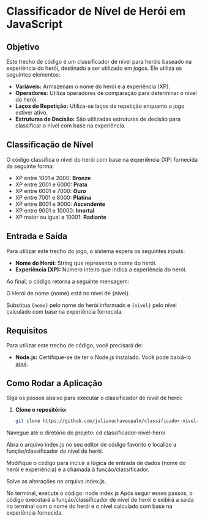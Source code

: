 # Classificador de Nível de Herói em JavaScript

## Objetivo

Este trecho de código é um classificador de nível para heróis baseado na experiência do herói, destinado a ser utilizado em jogos. Ele utiliza os seguintes elementos:

- **Variáveis:** Armazenam o nome do herói e a experiência (XP).
- **Operadores:** Utiliza operadores de comparação para determinar o nível do herói.
- **Laços de Repetição:** Utiliza-se laços de repetição enquanto o jogo estiver ativo.
- **Estruturas de Decisão:** São utilizadas estruturas de decisão para classificar o nível com base na experiência.

## Classificação de Nível

O código classifica o nível do herói com base na experiência (XP) fornecida da seguinte forma:

- XP entre 1001 e 2000: **Bronze**
- XP entre 2001 e 6000: **Prata**
- XP entre 6001 e 7000: **Ouro**
- XP entre 7001 e 8000: **Platina**
- XP entre 8001 e 9000: **Ascendente**
- XP entre 9001 e 10000: **Imortal**
- XP maior ou igual a 10001: **Radiante**

## Entrada e Saída

Para utilizar este trecho do jogo, o sistema espera os seguintes inputs:

- **Nome do Herói:** String que representa o nome do herói.
- **Experiência (XP):** Número inteiro que indica a experiência do herói.

Ao final, o código retorna a seguinte mensagem:

O Herói de nome {nome} está no nível de {nivel}.


Substitua `{nome}` pelo nome do herói informado e `{nivel}` pelo nível calculado com base na experiência fornecida.

## Requisitos

Para utilizar este trecho de código, você precisará de:

- **Node.js:** Certifique-se de ter o Node.js instalado. Você pode baixá-lo [aqui](https://nodejs.org/).

## Como Rodar a Aplicação

Siga os passos abaixo para executar o classificador de nível de herói:

1. **Clone o repositório:**
   ```bash
   git clone https://github.com/julianachavespalm/classificador-nivel-heroi.git
   
Navegue até o diretório do projeto:
cd classificador-nivel-heroi

Abra o arquivo index.js no seu editor de código favorito e localize a função/classificador do nível de herói.

Modifique o código para incluir a lógica de entrada de dados (nome do herói e experiência) e a chamada à função/classificador.

Salve as alterações no arquivo index.js.

No terminal, execute o código:
node index.js
Após seguir esses passos, o código executará a função/classificador de nível de herói e exibirá a saída no terminal com o nome do herói e o nível calculado com base na experiência fornecida.
